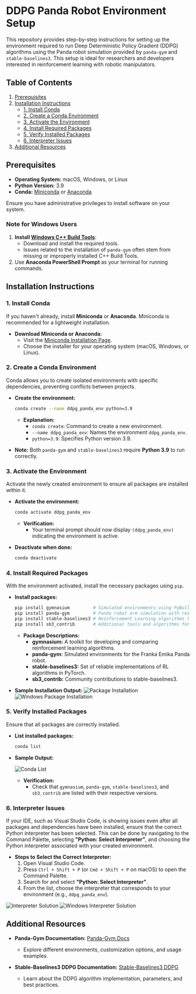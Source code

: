 # **DDPG Panda Robot Environment Setup**

This repository provides step-by-step instructions for setting up the environment required to run Deep Deterministic Policy Gradient (DDPG) algorithms using the Panda robot simulation provided by `panda-gym` and `stable-baselines3`. This setup is ideal for researchers and developers interested in reinforcement learning with robotic manipulators.

## **Table of Contents**

1. [Prerequisites](#prerequisites)
2. [Installation Instructions](#installation-instructions)
   - [1. Install Conda](#1-install-conda)
   - [2. Create a Conda Environment](#2-create-a-conda-environment)
   - [3. Activate the Environment](#3-activate-the-environment)
   - [4. Install Required Packages](#4-install-required-packages)
   - [5. Verify Installed Packages](#5-verify-installed-packages)
   - [6. Interpreter Issues](#6-interpreter-issues)
3. [Additional Resources](#additional-resources)

## **Prerequisites**

- **Operating System:** macOS, Windows, or Linux
- **Python Version:** 3.9
- **Conda:** [Miniconda](https://docs.conda.io/en/latest/miniconda.html) or [Anaconda](https://docs.anaconda.com/anaconda/)

Ensure you have administrative privileges to install software on your system.

### **Note for Windows Users**  
1. **Install [Windows C++ Build Tools](https://visualstudio.microsoft.com/visual-cpp-build-tools)**:
   - Download and install the required tools.
   - Issues related to the installation of `panda-gym` often stem from missing or improperly installed C++ Build Tools.
2. Use **Anaconda PowerShell Prompt** as your terminal for running commands.

## **Installation Instructions**

### **1. Install Conda**

If you haven't already, install **Miniconda** or **Anaconda**. Miniconda is recommended for a lightweight installation.

- **Download Miniconda or Anaconda:**
  - Visit the [Miniconda Installation Page](https://docs.anaconda.com/miniconda/install/).
  - Choose the installer for your operating system (macOS, Windows, or Linux).


### **2. Create a Conda Environment**

Conda allows you to create isolated environments with specific dependencies, preventing conflicts between projects.

- **Create the environment:**

  ```bash
  conda create --name ddpg_panda_env python=3.9
  ```

  - **Explanation:**
    - `conda create`: Command to create a new environment.
    - `--name ddpg_panda_env`: Names the environment `ddpg_panda_env`.
    - `python=3.9`: Specifies Python version 3.9.

- **Note:** Both `panda-gym` and `stable-baselines3` require **Python 3.9** to run correctly.

### **3. Activate the Environment**

Activate the newly created environment to ensure all packages are installed within it.

- **Activate the environment:**

  ```bash
  conda activate ddpg_panda_env
  ```

  - **Verification:**
    - Your terminal prompt should now display `(ddpg_panda_env)` indicating the environment is active.

- **Deactivate when done:**

  ```bash
  conda deactivate
  ```

### **4. Install Required Packages**

With the environment activated, install the necessary packages using `pip`.

- **Install packages:**

  ```bash
  pip install gymnasium         # Simulated environments using PyBullet as the physics engine
  pip install panda-gym         # Panda robot arm simulation with reinforcement learning interface
  pip install stable-baselines3 # Reinforcement Learning algorithms (e.g., DDPG, SAC)
  pip install sb3_contrib       # Additional tools and algorithms for stable-baselines3
  ```

  - **Package Descriptions:**
    - **gymnasium:** A toolkit for developing and comparing reinforcement learning algorithms.
    - **panda-gym:** Simulated environments for the Franka Emika Panda robot.
    - **stable-baselines3:** Set of reliable implementations of RL algorithms in PyTorch.
    - **sb3_contrib:** Community contributions to stable-baselines3.

- **Sample Installation Output:**
  ![Package Installation](/doc/image/conda_init_ddpg_robot.png)
  ![Windows Package Installation](/doc/image/windows/2_create_env.PNG)


### **5. Verify Installed Packages**

Ensure that all packages are correctly installed.

- **List installed packages:**

  ```bash
  conda list
  ```

- **Sample Output:**

  ![Conda List](/doc/image/conda_list_ddpg_robot.png)

  - **Verification:**
    - Check that `gymnasium`, `panda-gym`, `stable-baselines3`, and `sb3_contrib` are listed with their respective versions.

### **6. Interpreter Issues**
If your IDE, such as Visual Studio Code, is showing issues even after all packages and dependencies have been installed, ensure that the correct Python interpreter has been selected. This can be done by navigating to the Command Palette, selecting **"Python: Select Interpreter"**, and choosing the Python interpreter associated with your created environment.

- **Steps to Select the Correct Interpreter:**
  1. Open Visual Studio Code.
  2. Press `Ctrl + Shift + P` (or `Cmd + Shift + P` on macOS) to open the Command Palette.
  3. Search for and select **"Python: Select Interpreter"**.
  4. From the list, choose the interpreter that corresponds to your environment (e.g., `ddpg_panda_env`).

![Interpreter Solution](/doc/image/python_interp.gif)
![Windows Interpreter Solution](/doc/image/windows/4_python_int.PNG)


## **Additional Resources**

- **Panda-Gym Documentation:** [Panda-Gym Docs](https://panda-gym.readthedocs.io/en/latest/)
  - Explore different environments, customization options, and usage examples.

- **Stable-Baselines3 DDPG Documentation:** [Stable-Baselines3 DDPG](https://stable-baselines3.readthedocs.io/en/master/modules/ddpg.html)
  - Learn about the DDPG algorithm implementation, parameters, and best practices.
